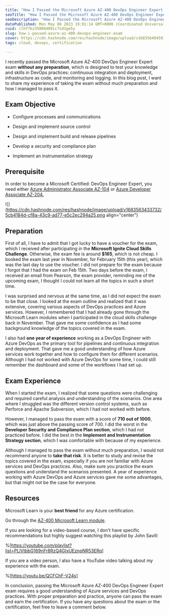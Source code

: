 ```yaml
---
title: "How I Passed the Microsoft Azure AZ-400 DevOps Engineer Expert Exam"
seoTitle: "How I Passed the Microsoft Azure AZ-400 DevOps Engineer Expert Exam"
seoDescription: "How I Passed the Microsoft Azure AZ-400 DevOps Engineer Expert exam without any preparation and my exam experience"
datePublished: Mon May 08 2023 19:01:14 GMT+0000 (Coordinated Universal Time)
cuid: clhf7kz35000409ic7sd2ge5y
slug: how-i-passed-azure-az-400-devops-engineer-exam
cover: https://cdn.hashnode.com/res/hashnode/image/upload/v1683564045910/c362345d-0ec2-4fa4-af4f-1978e8b44f36.png
tags: cloud, devops, certification

---
```


I recently passed the Microsoft Azure AZ-400 DevOps Engineer Expert exam **without any preparation**, which is designed to test your knowledge and skills in DevOps practices: continuous integration and deployment, infrastructure as code, and monitoring and logging. In this blog post, I want to share my experience of taking the exam without much preparation and how I managed to pass it.

## Exam Objective

* Configure processes and communications
    
* Design and implement source control
    
* Design and implement build and release pipelines
    
* Develop a security and compliance plan
    
* Implement an instrumentation strategy
    

## Prerequisite

In order to become a Microsoft Certified: DevOps Engineer Expert, you need either [Azure Administrator Associate AZ-104](https://learn.microsoft.com/en-us/certifications/azure-administrator/) or [Azure Developer Associate AZ-204.](https://learn.microsoft.com/en-us/certifications/azure-developer/)

![](https://cdn.hashnode.com/res/hashnode/image/upload/v1683563433732/5cb4184d-cf8a-43c9-ad77-e5c2ec294a25.png align="center")

## Preparation

First of all, I have to admit that I got lucky to have a voucher for the exam, which I received after participating in the **Microsoft Ignite Cloud Skills Challenge**. Otherwise, the exam fee is around **$165**, which is not cheap. I booked the exam last year in November, for February 15th (this year), which was the last day to use the voucher. I did not prepare for the exam because I forgot that I had the exam on Feb 15th. Two days before the exam, I received an email from Pearson, the exam provider, reminding me of the upcoming exam, I thought I could not learn all the topics in such a short time.

I was surprised and nervous at the same time, as I did not expect the exam to be that close. I looked at the exam outline and realized that it was extensive, covering various aspects of DevOps practices and Azure services. However, I remembered that I had already gone through the Microsoft Learn modules when I participated in the cloud skills challenge back in November. That gave me some confidence as I had some background knowledge of the topics covered in the exam.

I also had **one year of experience** working as a DevOps Engineer with Azure DevOps as the primary tool for pipelines and continuous integration and deployment. That gave me a good understanding of how Azure services work together and how to configure them for different scenarios. Although I had not worked with Azure DevOps for some time, I could still remember the dashboard and some of the workflows I had set up.

## Exam Experience

When I started the exam, I realized that some questions were challenging and required careful analysis and understanding of the scenarios. One area where I struggled was the different version control systems, such as Perforce and Apache Subversion, which I had not worked with before.

However, I managed to pass the exam with a score of **710 out of 1000**, which was just above the passing score of 700. I did the worst in the **Developer Security and Compliance Plan section**, which I had not practiced before. I did the best in the **Implement and Instrumentation Strategy section**, which I was comfortable with because of my experience.

Although I managed to pass the exam without much preparation, I would not recommend anyone to **take that risk**. It is better to study and revise the topics covered in the exam, especially if you are not familiar with Azure services and DevOps practices. Also, make sure you practice the exam questions and understand the scenarios presented. A year of experience working with Azure DevOps and Azure services gave me some advantages, but that might not be the case for everyone.

## **Resources**

Microsoft Learn is your **best friend** for any Azure certification.

Go through the [AZ-400 Microsoft Learn module](https://learn.microsoft.com/en-us/certifications/devops-engineer/).

If you are looking for a video-based course, I don't have specific recommendations but highly suggest watching this playlist by John Savill:

%[https://youtube.com/playlist?list=PLlVtbbG169nFr8RzQ4GIxUEznpNR53ERq] 

If you are a video person, I also have a YouTube video talking about my experience with the exam.

%[https://youtu.be/QCFChF-V24s] 

In conclusion, passing the Microsoft Azure AZ-400 DevOps Engineer Expert exam requires a good understanding of Azure services and DevOps practices. With proper preparation and practice, anyone can pass the exam and earn the certification. If you have any questions about the exam or the certification, feel free to leave a comment below.